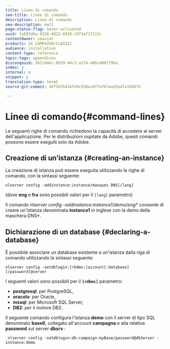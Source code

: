 ```yaml
---
title: Linee di comando
seo-title: Linee di comando
description: Linee di comando
seo-description: null
page-status-flag: never-activated
uuid: fa897d6a-0326-4922-8936-2471af2f213c
contentOwner: sauviat
products: SG_CAMPAIGN/CLASSIC
audience: installation
content-type: reference
topic-tags: appendices
discoiquuid: 3621d4ec-8839-40c3-a574-486c408f79ba
index: y
internal: n
snippet: y
translation-type: tm+mt
source-git-commit: 46f5bfb41bfe9c938ac0ffa767ead3e47a32047d

---
```



# Linee di comando{#command-lines}

Le seguenti righe di comando richiedono la capacità di accedere al server dell&#39;applicazione. Per le distribuzioni ospitate da Adobe, questi comandi possono essere eseguiti solo da Adobe.

## Creazione di un’istanza {#creating-an-instance}

La creazione di istanza può essere eseguita utilizzando le righe di comando, con la sintassi seguente:

```
nlserver config -addinstance:instance/masques DNS[/lang]
```

(dove **eng** e **fra** sono possibili valori per il `[lang]` parametro)

Il comando **nlserver config -addinstance:instance1/demo*/eng** consente di creare un&#39;istanza denominata **instance1** in inglese con la demo della maschera DNS*.

## Dichiarazione di un database {#declaring-a-database}

È possibile associare un database esistente a un&#39;istanza dalla riga di comando utilizzando la sintassi seguente:

```
nlserver config -setdblogin:[rbdms:]account[:database][/password]@server
```

I seguenti valori sono possibili per il **`[rdbms]`** parametro:

* **postgresql**: per PostgreSQL,
* **oracolo**: per Oracle,
* **mssql**: per Microsoft SQL Server,
* **DB2**: per il motore DB2.

Il seguente comando configura l&#39;istanza **demo** con il server di tipo SQL denominato **base6**, collegato all&#39;account **campagna** e alla relativa **password** sul server **dbsrv** :

```
 nlserver config -setdblogin:db:campaign:myBase/password@dbServer -instance:demo
```

